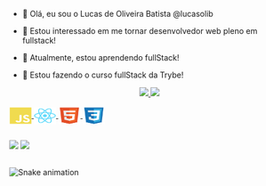 - 👋 Olá, eu sou o Lucas de Oliveira Batista @lucasolib

- 👀 Estou interessado em me tornar desenvolvedor web pleno em fullstack!
- 🌱 Atualmente, estou aprendendo fullStack!
- 📜 Estou fazendo o curso fullStack da Trybe!

<div align="center">
  <a href="https://github.com/lucasolib">
  <img height="180em" src="https://github-readme-stats.vercel.app/api?username=lucasolib&show_icons=true&theme=dark&include_all_commits=true&count_private=true"/>
  <img height="180em" src="https://github-readme-stats.vercel.app/api/top-langs/?username=lucasolib&layout=compact&langs_count=7&theme=dark"/>
</div>
  
 <div style="display: inline_block"><br>
  <img align="center" alt="Rafa-Js" height="30" width="40" src="https://raw.githubusercontent.com/devicons/devicon/master/icons/javascript/javascript-plain.svg">
  <img align="center" alt="Rafa-React" height="30" width="40" src="https://raw.githubusercontent.com/devicons/devicon/master/icons/react/react-original.svg">
  <img align="center" alt="Rafa-HTML" height="30" width="40" src="https://raw.githubusercontent.com/devicons/devicon/master/icons/html5/html5-original.svg">
  <img align="center" alt="Rafa-CSS" height="30" width="40" src="https://raw.githubusercontent.com/devicons/devicon/master/icons/css3/css3-original.svg">
</div>
  
 ##
  
 <div> 
  <a href ="mailto:lucasolibatista@gmail.com"><img src="https://img.shields.io/badge/-Gmail-%23333?style=for-the-badge&logo=gmail&logoColor=white" target="_blank"></a>
  <a href="https://www.linkedin.com/in/lucas-de-oliveira-batista/" target="_blank"><img src="https://img.shields.io/badge/-LinkedIn-%230077B5?style=for-the-badge&logo=linkedin&logoColor=white" target="_blank"></a> 
</div>

 ##
  
 <div> 
 
  ![Snake animation](https://github.com/lucasolib/lucasolib/blob/output/github-contribution-grid-snake.svg)
 
</div>

